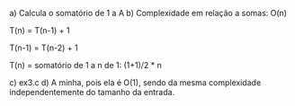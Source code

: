 a) Calcula o somatório de 1 a A
b) Complexidade em relação a somas: O(n)

T(n) = T(n-1) + 1

T(n-1) = T(n-2) + 1

T(n) = somatório de 1 a n de 1: (1+1)/2 * n

c) ex3.c
d) A minha, pois ela é O(1), sendo da mesma complexidade independentemente do tamanho da entrada.